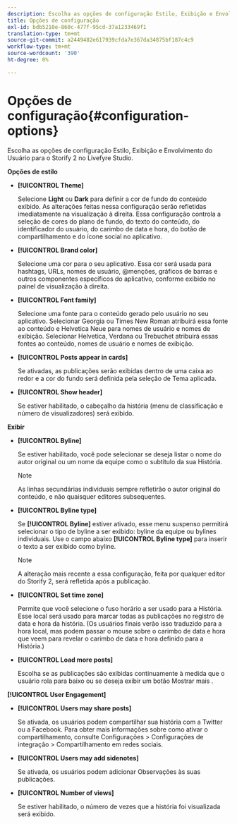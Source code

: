 ```yaml
---
description: Escolha as opções de configuração Estilo, Exibição e Envolvimento do Usuário para o Storify 2 no Livefyre Studio.
title: Opções de configuração
exl-id: bdb5210e-860c-477f-95cd-37a1233469f1
translation-type: tm+mt
source-git-commit: a2449482e617939cfda7e367da34875bf187c4c9
workflow-type: tm+mt
source-wordcount: '390'
ht-degree: 0%

---
```


# Opções de configuração{#configuration-options}

Escolha as opções de configuração Estilo, Exibição e Envolvimento do Usuário para o Storify 2 no Livefyre Studio.

**Opções de estilo**

* **[!UICONTROL Theme]**

   Selecione **Light** ou **Dark** para definir a cor de fundo do conteúdo exibido. As alterações feitas nessa configuração serão refletidas imediatamente na visualização à direita. Essa configuração controla a seleção de cores do plano de fundo, do texto do conteúdo, do identificador do usuário, do carimbo de data e hora, do botão de compartilhamento e do ícone social no aplicativo.

* **[!UICONTROL Brand color]**

   Selecione uma cor para o seu aplicativo. Essa cor será usada para hashtags, URLs, nomes de usuário, @menções, gráficos de barras e outros componentes específicos do aplicativo, conforme exibido no painel de visualização à direita.

* **[!UICONTROL Font family]**

   Selecione uma fonte para o conteúdo gerado pelo usuário no seu aplicativo. Selecionar Georgia ou Times New Roman atribuirá essa fonte ao conteúdo e Helvetica Neue para nomes de usuário e nomes de exibição. Selecionar Helvetica, Verdana ou Trebuchet atribuirá essas fontes ao conteúdo, nomes de usuário e nomes de exibição.

* **[!UICONTROL Posts appear in cards]**

   Se ativadas, as publicações serão exibidas dentro de uma caixa ao redor e a cor do fundo será definida pela seleção de Tema aplicada.

* **[!UICONTROL Show header]**

   Se estiver habilitado, o cabeçalho da história (menu de classificação e número de visualizadores) será exibido.

**Exibir**

* **[!UICONTROL Byline]**

   Se estiver habilitado, você pode selecionar se deseja listar o nome do autor original ou um nome da equipe como o subtítulo da sua História.

   >[!NOTE]
   >
   >As linhas secundárias individuais sempre refletirão o autor original do conteúdo, e não quaisquer editores subsequentes.

* **[!UICONTROL Byline type]**

   Se **[!UICONTROL Byline]** estiver ativado, esse menu suspenso permitirá selecionar o tipo de byline a ser exibido: byline da equipe ou bylines individuais. Use o campo abaixo **[!UICONTROL Byline type]** para inserir o texto a ser exibido como byline.

   >[!NOTE]
   >
   >A alteração mais recente a essa configuração, feita por qualquer editor do Storify 2, será refletida após a publicação.

* **[!UICONTROL Set time zone]**

   Permite que você selecione o fuso horário a ser usado para a História. Esse local será usado para marcar todas as publicações no registro de data e hora da história. (Os usuários finais verão isso traduzido para a hora local, mas podem passar o mouse sobre o carimbo de data e hora que veem para revelar o carimbo de data e hora definido para a História.)

* **[!UICONTROL Load more posts]**

   Escolha se as publicações são exibidas continuamente à medida que o usuário rola para baixo ou se deseja exibir um botão Mostrar mais .

**[!UICONTROL User Engagement]**

* **[!UICONTROL Users may share posts]**

   Se ativada, os usuários podem compartilhar sua história com a Twitter ou a Facebook. Para obter mais informações sobre como ativar o compartilhamento, consulte Configurações > Configurações de integração > Compartilhamento em redes sociais.

* **[!UICONTROL Users may add sidenotes]**

   Se ativada, os usuários podem adicionar Observações às suas publicações.

* **[!UICONTROL Number of views]**

   Se estiver habilitado, o número de vezes que a história foi visualizada será exibido.
